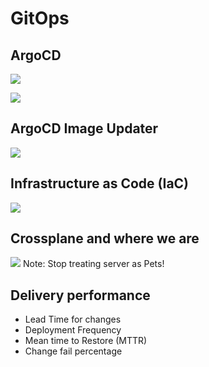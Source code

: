 # GitOps


## ArgoCD


![](https://www.cncf.io/wp-content/uploads/2022/08/image1-31.png)


![](https://www.cncf.io/wp-content/uploads/2022/08/image2-32.png)


## ArgoCD Image Updater


![](https://www.openfaas.com/images/2022-07-argocd-image-updater/argocd-image-updater-diagram.png)


## Infrastructure as Code (IaC)

![](https://blogs.vmware.com/management/files/2020/06/2020-06-16_11-58-46.png)


## Crossplane and where we are
![](https://d2908q01vomqb2.cloudfront.net/fe2ef495a1152561572949784c16bf23abb28057/2021/10/14/GitOpsEKS-1.jpg)
Note: Stop treating server as Pets! 


## Delivery performance

- Lead Time for changes
- Deployment Frequency
- Mean time to Restore (MTTR)
- Change fail percentage
